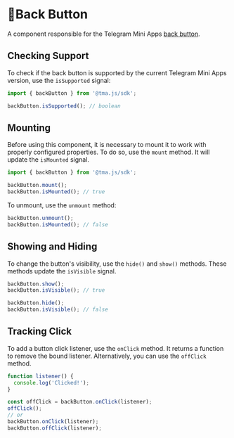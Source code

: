 # 💠Back Button

A component responsible for the Telegram Mini Apps [back button](../../../platform/back-button.md).

## Checking Support

To check if the back button is supported by the current Telegram Mini Apps version, use the `isSupported` signal:

```ts
import { backButton } from '@tma.js/sdk';

backButton.isSupported(); // boolean
```

## Mounting

Before using this component, it is necessary to mount it to work with properly configured
properties. To do so, use the `mount` method. It will update the `isMounted` signal.

```ts
import { backButton } from '@tma.js/sdk';

backButton.mount();
backButton.isMounted(); // true
```

To unmount, use the `unmount` method:

```ts
backButton.unmount();
backButton.isMounted(); // false
```

## Showing and Hiding

To change the button's visibility, use the `hide()` and `show()` methods. These methods update the `isVisible` signal.

```ts
backButton.show();
backButton.isVisible(); // true

backButton.hide();
backButton.isVisible(); // false
```

## Tracking Click

To add a button click listener, use the `onClick` method. It returns a function to remove the bound
listener. Alternatively, you can use the `offClick` method.

```ts
function listener() {
  console.log('Clicked!');
}

const offClick = backButton.onClick(listener);
offClick();
// or
backButton.onClick(listener);
backButton.offClick(listener);
```
